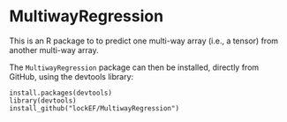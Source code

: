 # MultiwayRegression

This is an R package to to predict one multi-way array (i.e., a tensor) from another multi-way array.  

The `MultiwayRegression` package can then be installed, directly from GitHub, using the devtools library:

```
install.packages(devtools)
library(devtools)
install_github("lockEF/MultiwayRegression")
``` 

